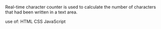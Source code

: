 Real-time character counter is used to calculate the number of characters that had been written in a text area.

use of:
HTML
CSS
JavaScript
